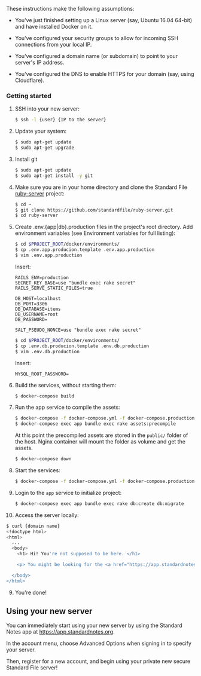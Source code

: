 These instructions make the following assumptions:
- You've just finished setting up a Linux server (say, Ubuntu 16.04 64-bit) and have installed Docker on it.

- You've configured your security groups to allow for incoming SSH connections from your local IP.

- You've configured a domain name (or subdomain) to point to your server's IP address.

- You've configured the DNS to enable HTTPS for your domain (say, using Cloudflare).

### Getting started

1. SSH into your new server:

   ``` bash
   $ ssh -l {user} {IP to the server}
   ```

2. Update your system:

   ``` bash
   $ sudo apt-get update
   $ sudo apt-get upgrade
   ```

3. Install git

   ``` bash
   $ sudo apt-get update
   $ sudo apt-get install -y git
   ```

4. Make sure you are in your home directory and clone the Standard File [ruby-server](https://github.com/standardfile/ruby-server) project:

   ``` bash
   $ cd ~
   $ git clone https://github.com/standardfile/ruby-server.git
   $ cd ruby-server
   ```

5. Create .env.{app|db}.production files in the project's root directory. Add environment variables (see Environment variables for full listing):

   ``` bash
   $ cd $PROJECT_ROOT/docker/environments/
   $ cp .env.app.producion.template .env.app.production
   $ vim .env.app.production
   ```

   Insert:

   ```
   RAILS_ENV=production
   SECRET_KEY_BASE=use "bundle exec rake secret"
   RAILS_SERVE_STATIC_FILES=true

   DB_HOST=localhost
   DB_PORT=3306
   DB_DATABASE=items
   DB_USERNAME=root
   DB_PASSWORD=

   SALT_PSEUDO_NONCE=use "bundle exec rake secret"
   ```

   ``` bash
   $ cd $PROJECT_ROOT/docker/environments/
   $ cp .env.db.producion.template .env.db.production
   $ vim .env.db.production
   ```

   Insert:

   ```
   MYSQL_ROOT_PASSWORD=
   ```

6. Build the services, without starting them:
   ``` bash
   $ docker-compose build
   ```

6. Run the app service to compile the assets:
   ``` bash
   $ docker-compose -f docker-compose.yml -f docker-compose.production.yml up app
   $ docker-compose exec app bundle exec rake assets:precompile
   ```

   At this point the precompiled assets are stored in the `public/`
   folder of the host. Nginx container will mount the folder as volume
   and get the assets.

   ``` bash
   $ docker-compose down
   ```

6. Start the services:

   ``` bash
   $ docker-compose -f docker-compose.yml -f docker-compose.production.yml up -d
   ```

7. Login to the `app` service to initialize project:
   ``` bash
   $ docker-compose exec app bundle exec rake db:create db:migrate
   ```

8. Access the server locally:
  ``` bash
  $ curl {domain name}
  <!doctype html>
  <html>
    ...
    <body>
      <h1> Hi! You're not supposed to be here. </h1>

      <p> You might be looking for the <a href="https://app.standardnotes.org"> Standard Notes Web App</a> or the main <a href="https://standardnotes.org"> Standard Notes Website</a>. </p>

    </body>
  </html>
  ```

9. You're done!

## Using your new server

You can immediately start using your new server by using the Standard Notes app at https://app.standardnotes.org.

In the account menu, choose Advanced Options when signing in to specify your server.

Then, register for a new account, and begin using your private new secure Standard File server!
